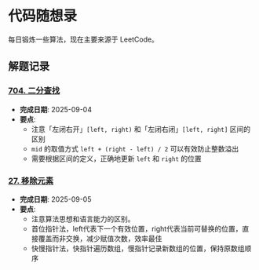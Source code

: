 # 代码随想录

每日锻炼一些算法，现在主要来源于 LeetCode。

## 解题记录

### [704. 二分查找](https://leetcode.cn/problems/binary-search/)

- **完成日期**: 2025-09-04
- **要点**:
    - 注意「左闭右开」`[left, right)` 和「左闭右闭」`[left, right]` 区间的区别
    - `mid` 的取值方式 `left + (right - left) / 2` 可以有效防止整数溢出
    - 需要根据区间的定义，正确地更新 `left` 和 `right` 的位置  

### [27. 移除元素](https://leetcode.cn/problems/remove-element/)

- **完成日期**: 2025-09-05
- **要点**:
    - 注意算法思想和语言能力的区别。
    - 首位指针法，left代表下一个有效位置，right代表当前可替换的位置，直接覆盖而非交换，减少赋值次数，效率最佳
    - 快慢指针法，快指针遍历数组，慢指针记录新数组的位置，保持原数组顺序